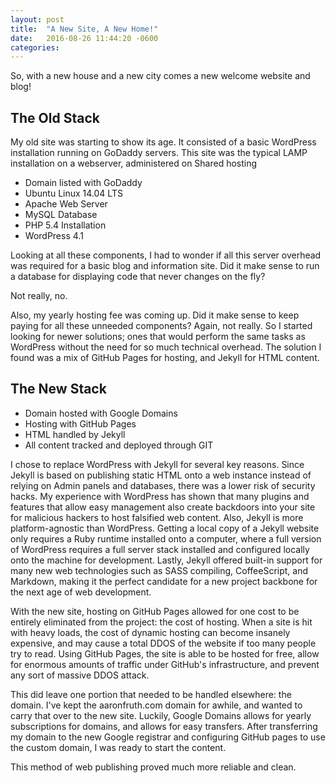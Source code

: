 ```yaml
---
layout: post
title:  "A New Site, A New Home!"
date:   2016-08-26 11:44:20 -0600
categories: 
---
```

So, with a new house and a new city comes a new welcome website and blog! 

## The Old Stack

My old site was starting to show its age. It consisted of a basic WordPress installation running on GoDaddy servers. This site was the typical LAMP installation on a webserver, administered on Shared hosting

* Domain listed with GoDaddy
* Ubuntu Linux 14.04 LTS
* Apache Web Server
* MySQL Database
* PHP 5.4 Installation
* WordPress 4.1

Looking at all these components, I had to wonder if all this server overhead was required for a basic blog and information site. Did it make sense to run a database for displaying code that never changes on the fly?

Not really, no.

Also, my yearly hosting fee was coming up. Did it make sense to keep paying for all these unneeded components? Again, not really. So I started looking for newer solutions; ones that would perform the same tasks as WordPress without the need for so much technical overhead. The solution I found was a mix of GitHub Pages for hosting, and Jekyll for HTML content.

## The New Stack

* Domain hosted with Google Domains
* Hosting with GitHub Pages
* HTML handled by Jekyll
* All content tracked and deployed through GIT

I chose to replace WordPress with Jekyll for several key reasons. Since Jekyll is based on publishing static HTML onto a web instance instead of relying on Admin panels and databases, there was a lower risk of security hacks. My experience with WordPress has shown that many plugins and features that allow easy management also create backdoors into your site for malicious hackers to host falsified web content. Also, Jekyll is more platform-agnostic than WordPress. Getting a local copy of a Jekyll website only requires a Ruby runtime installed onto a computer, where a full version of WordPress requires a full server stack installed and configured locally onto the machine for development. Lastly, Jekyll offered built-in support for many new web technologies such as SASS compiling, CoffeeScript, and Markdown, making it the perfect candidate for a new project backbone for the next age of web development.

With the new site, hosting on GitHub Pages allowed for one cost to be entirely eliminated from the project: the cost of hosting. When a site is hit with heavy loads, the cost of dynamic hosting can become insanely expensive, and may cause a total DDOS of the website if too many people try to read. Using GitHub Pages, the site is able to be hosted for free, allow for enormous amounts of traffic under GitHub's infrastructure, and prevent any sort of massive DDOS attack.

This did leave one portion that needed to be handled elsewhere: the domain. I've kept the aaronfruth.com domain for awhile, and wanted to carry that over to the new site. Luckily, Google Domains allows for yearly subscriptions for domains, and allows for easy transfers. After transferring my domain to the new Google registrar and configuring GitHub pages to use the custom domain, I was ready to start the content.

This method of web publishing proved much more reliable and clean.

[jekyll-docs]: http://jekyllrb.com/docs/home
[jekyll-gh]:   https://github.com/jekyll/jekyll
[jekyll-talk]: https://talk.jekyllrb.com/
